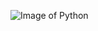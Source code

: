 

![Image of Python](https://encrypted-tbn0.gstatic.com/images?q=tbn:ANd9GcRSLsjUP-ljkQ1hN6NylJsatgdbphcpOgZrgGIHlAgWj0fA6633)



